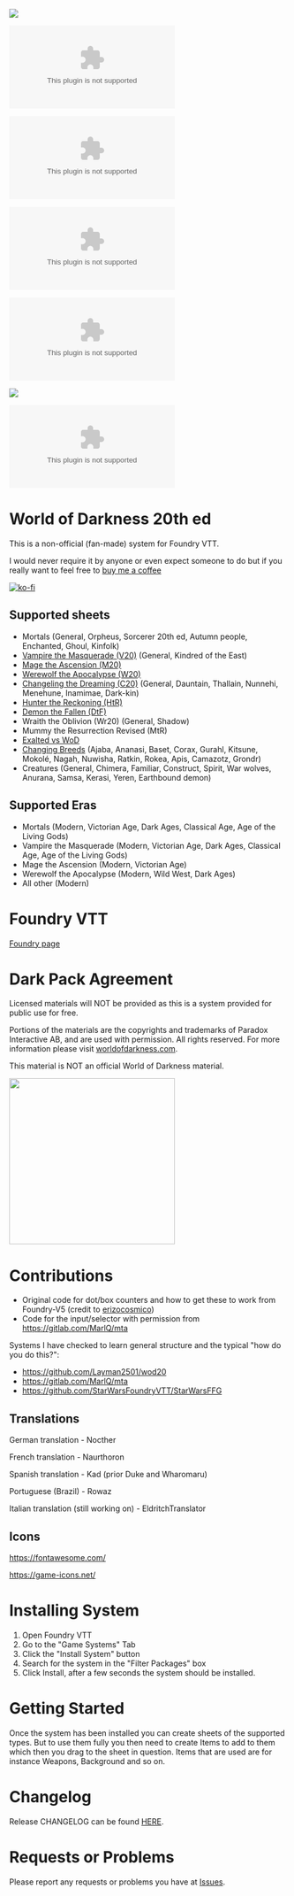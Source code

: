 ![](https://img.shields.io/badge/Foundry-v13-informational)

![](https://img.shields.io/github/downloads/JohanFalt/Foundry_WoD20/v5.0.4/v5.0.4.zip)

![](https://img.shields.io/github/downloads/JohanFalt/Foundry_WoD20/v5.0.3/v5.0.3.zip)

![](https://img.shields.io/github/downloads/JohanFalt/Foundry_WoD20/v5.0.1/v5.0.1.zip)

![](https://img.shields.io/github/downloads/JohanFalt/Foundry_WoD20/v5.0.0/v5.0.0.zip)

![](https://img.shields.io/badge/Foundry-v12-informational)

![](https://img.shields.io/github/downloads/JohanFalt/Foundry_WoD20/v4.2.12/v4.2.12.zip)



# World of Darkness 20th ed
This is a non-official (fan-made) system for Foundry VTT.

I would never require it by anyone or even expect someone to do but if you really want to feel free to [buy me a coffee](https://ko-fi.com/johanfk) 

[![ko-fi](https://ko-fi.com/img/githubbutton_sm.svg)](https://ko-fi.com/johanfk)

## Supported sheets
- Mortals (General, Orpheus, Sorcerer 20th ed, Autumn people, Enchanted, Ghoul, Kinfolk)
- [Vampire the Masquerade (V20)](https://github.com/JohanFalt/Foundry_WoD20/wiki/Sheet:-Vampire-the-Masquerade) (General, Kindred of the East)
- [Mage the Ascension (M20)](https://github.com/JohanFalt/Foundry_WoD20/wiki/Sheet:-Mage-the-Ascension)
- [Werewolf the Apocalypse (W20)](https://github.com/JohanFalt/Foundry_WoD20/wiki/Sheet:-Werewolf-the-Apocalypse)
- [Changeling the Dreaming (C20)](https://github.com/JohanFalt/Foundry_WoD20/wiki/Sheet:-Changeling-the-Dreaming) (General, Dauntain, Thallain, Nunnehi, Menehune, Inamimae, Dark-kin)
- [Hunter the Reckoning (HtR)](https://github.com/JohanFalt/Foundry_WoD20/wiki/Sheet:-Hunter-the-Reckoning)
- [Demon the Fallen (DtF)](https://github.com/JohanFalt/Foundry_WoD20/wiki/Sheet:-Demon-the-Fallen)
- Wraith the Oblivion (Wr20) (General, Shadow)
- Mummy the Resurrection Revised (MtR)
- [Exalted vs WoD](https://holdenshearer.wordpress.com/2021/10/26/exalted-vs-world-of-darkness-revised/)
- [Changing Breeds](https://github.com/JohanFalt/Foundry_WoD20/wiki/Sheet:-Changing-Breed) (Ajaba, Ananasi, Baset, Corax, Gurahl, Kitsune, Mokolé, Nagah, Nuwisha, Ratkin, Rokea, Apis, Camazotz, Grondr)
- Creatures (General, Chimera, Familiar, Construct, Spirit, War wolves, Anurana, Samsa, Kerasi, Yeren, Earthbound demon)

## Supported Eras
- Mortals (Modern, Victorian Age, Dark Ages, Classical Age, Age of the Living Gods)
- Vampire the Masquerade (Modern, Victorian Age, Dark Ages, Classical Age, Age of the Living Gods)
- Mage the Ascension (Modern, Victorian Age)
- Werewolf the Apocalypse (Modern, Wild West, Dark Ages)
- All other (Modern)

# Foundry VTT
[Foundry page](https://foundryvtt.com/packages/worldofdarkness)


# Dark Pack Agreement
Licensed materials will NOT be provided as this is a system provided for public use for free.

Portions of the materials are the copyrights and trademarks of Paradox Interactive AB, and are used with permission. All rights reserved. For more information please visit [worldofdarkness.com](https://www.worldofdarkness.com/).

This material is NOT an official World of Darkness material.

[<img src="https://github.com/JohanFalt/Foundry_WoD20/blob/main/doc/darkpack_logo2.png" width="300px" height="300px">](https://www.worldofdarkness.com/dark-pack)


# Contributions
- Original code for dot/box counters and how to get these to work from Foundry-V5 (credit to [erizocosmico](https://github.com/erizocosmico/foundry-V5)) 
- Code for the input/selector with permission from https://gitlab.com/MarlQ/mta

Systems I have checked to learn general structure and the typical "how do you do this?":
- https://github.com/Layman2501/wod20
- https://gitlab.com/MarlQ/mta
- https://github.com/StarWarsFoundryVTT/StarWarsFFG

## Translations

German translation - Nocther

French translation - Naurthoron

Spanish translation - Kad (prior Duke and Wharomaru)

Portuguese (Brazil) - Rowaz

Italian translation (still working on) - EldritchTranslator


## Icons
https://fontawesome.com/

https://game-icons.net/


# Installing System
1. Open Foundry VTT
2. Go to the "Game Systems" Tab
3. Click the "Install System" button
4. Search for the system in the "Filter Packages" box
5. Click Install, after a few seconds the system should be installed.


# Getting Started
Once the system has been installed you can create sheets of the supported types. But to use them fully you then need to create Items to add to them which then you drag to the sheet in question. Items that are used are for instance Weapons, Background and so on.


# Changelog
Release CHANGELOG can be found [HERE](https://github.com/JohanFalt/Foundry_WoD20/wiki/Changelog).


# Requests or Problems
Please report any requests or problems you have at [Issues](https://github.com/JohanFalt/Foundry_WoD20/issues).